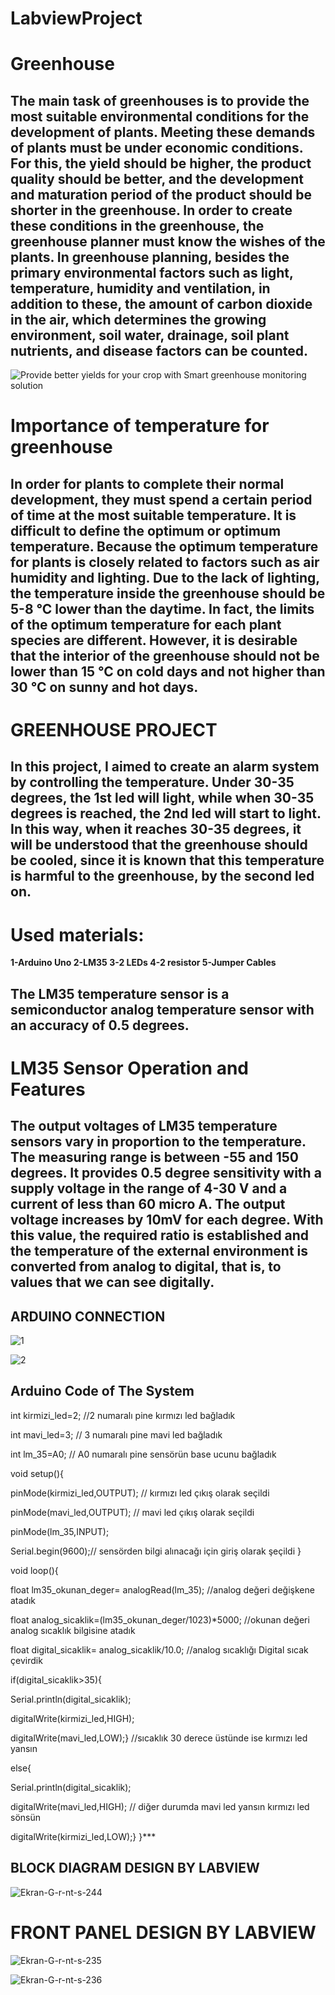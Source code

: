 # LabviewProject
# Greenhouse

## **The main task of greenhouses is to provide the most suitable environmental conditions for the development of plants. Meeting these demands of plants must be under economic conditions. For this, the yield should be higher, the product quality should be better, and the development and maturation period of the product should be shorter in the greenhouse. In order to create these conditions in the greenhouse, the greenhouse planner must know the wishes of the plants. In greenhouse planning, besides the primary environmental factors such as light, temperature, humidity and ventilation, in addition to these, the amount of carbon dioxide in the air, which determines the growing environment, soil water, drainage, soil plant nutrients, and disease factors can be counted.**
![Provide better yields for your crop with Smart greenhouse monitoring  solution](https://www.softwebsolutions.com/wp-content/uploads/2019/12/Greenhouse-monitoring.jpg)

#   Importance of temperature for greenhouse
## In order for plants to complete their normal development, they must spend a certain period of time at the most suitable temperature. It is difficult to define the optimum or optimum temperature. Because the optimum temperature for plants is closely related to factors such as air humidity and lighting. Due to the lack of lighting, the temperature inside the greenhouse should be 5-8 °C lower than the daytime. In fact, the limits of the optimum temperature for each plant species are different. However, it is desirable that the interior of the greenhouse should not be lower than 15 °C on cold days and not higher than 30 °C on sunny and hot days.
 
# GREENHOUSE PROJECT

## In this project, I aimed to create an alarm system by controlling the temperature. Under 30-35 degrees, the 1st led will light, while when 30-35 degrees is reached, the 2nd led will start to light. In this way, when it reaches 30-35 degrees, it will be understood that the greenhouse should be cooled, since it is known that this temperature is harmful to the greenhouse, by the second led on.

# Used materials:

**1-Arduino Uno
 2-LM35 
3-2 LEDs 
4-2 resistor 
5-Jumper Cables**



## The LM35 temperature sensor is a semiconductor analog temperature sensor with an accuracy of 0.5 degrees.



# LM35 Sensor Operation and Features

## **The output voltages of LM35 temperature sensors vary in proportion to the temperature. The measuring range is between -55 and 150 degrees. It provides 0.5 degree sensitivity with a supply voltage in the range of 4-30 V and a current of less than 60 micro A. The output voltage increases by 10mV for each degree. With this value, the required ratio is established and the temperature of the external environment is converted from analog to digital, that is, to values ​​that we can see digitally.**

## ARDUINO CONNECTION
![1](https://user-images.githubusercontent.com/97398192/172064416-c9279c6f-0775-4b50-945d-d52c132d1a5c.jpeg)

![2](https://user-images.githubusercontent.com/97398192/172064434-30f02751-3213-4f62-be1e-1e5c57a3b78f.jpeg)


## Arduino Code of The System

int kirmizi_led=2;             //2 numaralı pine kırmızı led bağladık

int mavi_led=3;             // 3 numaralı pine mavi led bağladık 

int lm_35=A0;                  // A0 numaralı pine sensörün base ucunu bağladık

void setup(){

pinMode(kirmizi_led,OUTPUT);            //  kırmızı led çıkış olarak seçildi

pinMode(mavi_led,OUTPUT);           // mavi led çıkış olarak seçildi

pinMode(lm_35,INPUT);       

Serial.begin(9600);// sensörden bilgi alınacağı için giriş olarak şeçildi
}

void loop(){

float lm35_okunan_deger= analogRead(lm_35);     //analog değeri değişkene atadık

float analog_sicaklik=(lm35_okunan_deger/1023)*5000;  //okunan değeri analog sıcaklık bilgisine atadık

float digital_sicaklik= analog_sicaklik/10.0;     //analog sıcaklığı Digital sıcak çevirdik

if(digital_sicaklik>35){

Serial.println(digital_sicaklik);

digitalWrite(kirmizi_led,HIGH);

digitalWrite(mavi_led,LOW);}          //sıcaklık 30 derece üstünde ise kırmızı led yansın

else{

Serial.println(digital_sicaklik);

digitalWrite(mavi_led,HIGH);          // diğer durumda mavi led yansın kırmızı led sönsün

digitalWrite(kirmizi_led,LOW);}
}***
## 

## BLOCK DIAGRAM DESIGN BY LABVIEW

![Ekran-G-r-nt-s-244](https://i.ibb.co/WF48rNM/Ekran-G-r-nt-s-244.png)


#  FRONT PANEL DESIGN BY LABVIEW
![Ekran-G-r-nt-s-235](https://i.ibb.co/9YK2qMZ/Ekran-G-r-nt-s-235.png)

![Ekran-G-r-nt-s-236](https://i.ibb.co/fQ9xFGW/Ekran-G-r-nt-s-236.png)
